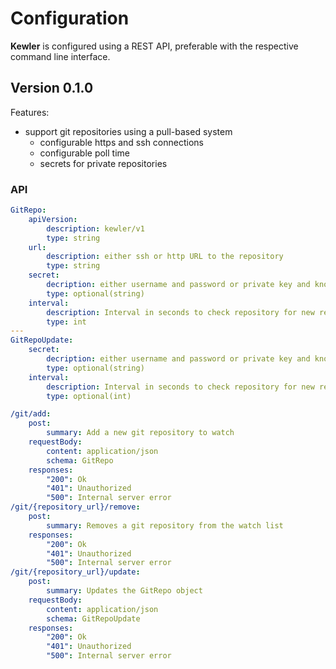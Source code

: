 # Configuration

**Kewler** is configured using a REST API, preferable with the respective command line interface.  

## Version 0.1.0

Features:

- support git repositories using a pull-based system
  - configurable https and ssh connections
  - configurable poll time
  - secrets for private repositories

### API

```yaml
GitRepo:
    apiVersion:
        description: kewler/v1
        type: string
    url: 
        description: either ssh or http URL to the repository 
        type: string
    secret:
        decription: either username and password or private key and known_host for ssh connections
        type: optional(string)
    interval: 
        description: Interval in seconds to check repository for new releases
        type: int
---
GitRepoUpdate:
    secret:
        decription: either username and password or private key and known_host for ssh connections
        type: optional(string)
    interval: 
        description: Interval in seconds to check repository for new releases
        type: optional(int)
```

```yaml
/git/add:
    post:
        summary: Add a new git repository to watch
    requestBody:
        content: application/json
        schema: GitRepo
    responses:
        "200": Ok
        "401": Unauthorized
        "500": Internal server error
/git/{repository_url}/remove:
    post:
        summary: Removes a git repository from the watch list
    responses:
        "200": Ok
        "401": Unauthorized
        "500": Internal server error
/git/{repository_url}/update:
    post:  
        summary: Updates the GitRepo object
    requestBody:    
        content: application/json
        schema: GitRepoUpdate
    responses: 
        "200": Ok
        "401": Unauthorized
        "500": Internal server error
```
